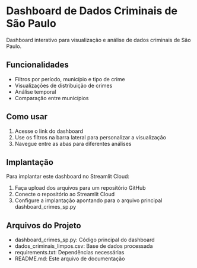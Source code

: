 # Dashboard de Dados Criminais de São Paulo

Dashboard interativo para visualização e análise de dados criminais de São Paulo.

## Funcionalidades
- Filtros por período, município e tipo de crime
- Visualizações de distribuição de crimes
- Análise temporal
- Comparação entre municípios

## Como usar
1. Acesse o link do dashboard
2. Use os filtros na barra lateral para personalizar a visualização
3. Navegue entre as abas para diferentes análises

## Implantação
Para implantar este dashboard no Streamlit Cloud:
1. Faça upload dos arquivos para um repositório GitHub
2. Conecte o repositório ao Streamlit Cloud
3. Configure a implantação apontando para o arquivo principal dashboard_crimes_sp.py

## Arquivos do Projeto
- dashboard_crimes_sp.py: Código principal do dashboard
- dados_criminais_limpos.csv: Base de dados processada
- requirements.txt: Dependências necessárias
- README.md: Este arquivo de documentação
